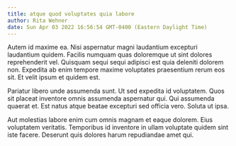 ```yaml
---
title: atque quod voluptates quia labore
author: Rita Wehner
date: Sun Apr 03 2022 16:56:54 GMT-0400 (Eastern Daylight Time)
---
```

Autem id maxime ea. Nisi aspernatur magni laudantium excepturi laudantium quidem. Facilis numquam quas doloremque ut sint dolores reprehenderit vel. Quisquam sequi sequi adipisci est quia deleniti dolorem non. Expedita ab enim tempore maxime voluptates praesentium rerum eos sit. Et velit ipsum et quidem est.

 Pariatur libero unde assumenda sunt. Ut sed expedita id voluptatem. Quos sit placeat inventore omnis assumenda aspernatur qui. Qui assumenda quaerat et. Est natus atque beatae excepturi sed officia vero. Soluta ut ipsa.

 Aut molestias labore enim cum omnis magnam et eaque dolorem. Eius voluptatem veritatis. Temporibus id inventore in ullam voluptate quidem sint iste facere. Deserunt quis dolores harum repudiandae amet qui.